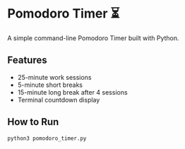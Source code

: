 # Pomodoro Timer ⏳

A simple command-line Pomodoro Timer built with Python.

## Features
- 25-minute work sessions
- 5-minute short breaks
- 15-minute long break after 4 sessions
- Terminal countdown display

## How to Run

```bash
python3 pomodoro_timer.py
